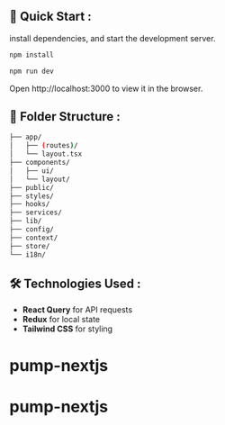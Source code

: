 
## 🚀 Quick Start :

install dependencies, and start the development server.

```bash
npm install
```
```bash
npm run dev
```

Open http://localhost:3000 to view it in the browser.

## 📂 Folder Structure :
```bash
├── app/
│   ├── (routes)/
│   └── layout.tsx
├── components/
│   ├── ui/
│   └── layout/
├── public/
├── styles/
├── hooks/
├── services/
├── lib/
├── config/
├── context/
├── store/
└── i18n/
```


## 🛠️ Technologies Used :
- **React Query** for API requests
- **Redux** for local state
- **Tailwind CSS** for styling
# pump-nextjs
# pump-nextjs
